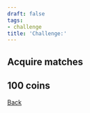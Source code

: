 ```yaml
---
draft: false
tags:
- challenge
title: 'Challenge:'
---
```

## Acquire matches
## 100 coins
[Back](/jetlag) 
